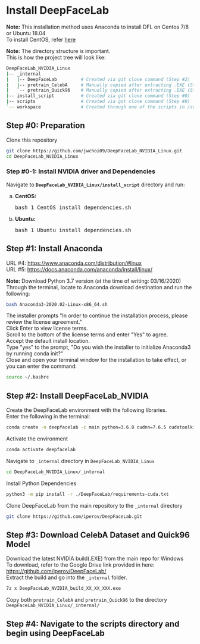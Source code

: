 # Install DeepFaceLab
**Note:** This installation method uses Anaconda to install DFL on Centos 7/8 or Ubuntu 18.04  
To install CentOS, refer [here](install_CentOS.md)

**Note:** The directory structure is important.  
This is how the project tree will look like:  
```bash
DeepFaceLab_NVIDIA_Linux
|-- _internal               
|   |-- DeepFaceLab         # Created via git clone command (Step #2)
|   |-- pretrain_CelebA     # Manually copied after extracting .EXE (Step #3)
|   `-- pretrain_Quick96    # Manually copied after extracting .EXE (Step #3)
|-- install_script          # Created via git clone command (Step #0)
|-- scripts                 # Created via git clone command (Step #0)
`-- workspace               # Created through one of the scripts in /scripts
```

## Step #0: Preparation
Clone this repository  
```sh
git clone https://github.com/jwchoi09/DeepFaceLab_NVIDIA_Linux.git
cd DeepFaceLab_NVIDIA_Linux
```

### Step #0-1: Install NVIDIA driver and Dependencies
Navigate to <b>`DeepFaceLab_NVIDIA_Linux/install_script`</b> directory and run:
<ol type="a">
    <li><b>CentOS:</b><pre>bash 1_CentOS_install_dependencies.sh</pre>  
    <li><b>Ubuntu:</b><pre>bash 1_Ubuntu_install_dependencies.sh</pre>
</ol>


## Step #1: Install Anaconda
URL #4: https://www.anaconda.com/distribution/#linux  
URL #5: https://docs.anaconda.com/anaconda/install/linux/

**Note:** Download Python 3.7 version (at the time of writing: 03/16/2020)  
Through the terminal, locate to Anaconda download destination and run the following:  
```sh
bash Anaconda3-2020.02-Linux-x86_64.sh
```

The installer prompts "In order to continue the installation process, please review the license agreement."  
Click Enter to view license terms.  
Scroll to the bottom of the license terms and enter "Yes" to agree.  
Accept the default install location.  
Type "yes" to the prompt, "Do you wish the installer to initialize Anaconda3 by running conda init?"  
Close and open your terminal window for the installation to take effect, or you can enter the command:  
```sh
source ~/.bashrc
```


## Step #2: Install DeepFaceLab_NVIDIA
Create the DeepFaceLab environment with the following libraries.  
Enter the following in the terminal:  
```bash
conda create -n deepfacelab -c main python=3.6.8 cudnn=7.6.5 cudatoolkit=10.0.130
```

Activate the environment  
```bash
conda activate deepfacelab
```

Navigate to `_internal` directory in `DeepFaceLab_NVIDIA_Linux`  
```sh
cd DeepFaceLab_NVIDIA_Linux/_internal
```

Install Python Dependencies
```sh
python3 -m pip install -r ./DeepFaceLab/requirements-cuda.txt  
```

Clone DeepFaceLab from the main repository to the `_internal` directory  
```sh
git clone https://github.com/iperov/DeepFaceLab.git
```

## Step #3: Download CelebA Dataset and Quick96 Model

Download the latest NVIDIA build(.EXE) from the main repo for Windows  
To download, refer to the Google Drive link provided in here: https://github.com/iperov/DeepFaceLab/  
Extract the build and go into the `_internal` folder.  
```sh
7z x DeepFaceLab_NVIDIA_build_XX_XX_XXX.exe
```

Copy both `pretrain_CelebA` and `pretrain_Quick96` to the directory `DeepFaceLab_NVIDIA_Linux/_internal/`  


## Step #4: Navigate to the scripts directory and begin using DeepFaceLab

